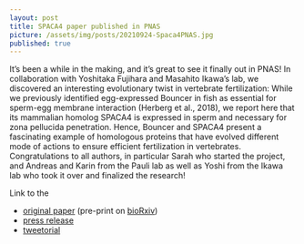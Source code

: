 ```yaml
---
layout: post
title: SPACA4 paper published in PNAS
picture: /assets/img/posts/20210924-Spaca4PNAS.jpg
published: true
---
```

It’s been a while in the making, and it’s great to see it finally out in PNAS! 
In collaboration with Yoshitaka Fujihara and Masahito Ikawa’s lab, we discovered an interesting evolutionary twist in vertebrate fertilization: While we previously identified egg-expressed Bouncer in fish as essential for sperm-egg membrane interaction (Herberg et al., 2018), we report here that its mammalian homolog SPACA4 is expressed in sperm and necessary for zona pellucida penetration. Hence, Bouncer and SPACA4 present a fascinating example of homologous proteins that have evolved different mode of actions to ensure efficient fertilization in vertebrates.
Congratulations to all authors, in particular Sarah who started the project, and Andreas and Karin from the Pauli lab as well as Yoshi from the Ikawa lab who took it over and finalized the research!

Link to the
- [original paper](https://www.pnas.org/content/118/39/e2108777118) (pre-print on [bioRxiv](https://www.biorxiv.org/content/10.1101/2021.05.02.442348v2))
- [press release]( https://www.imp.ac.at/news/article/mouse-sperm-need-a-molecular-vip-pass-to-reach-the-egg-membrane/)
- [tweetorial](https://twitter.com/PauliGroup/status/1441409826039468032)
